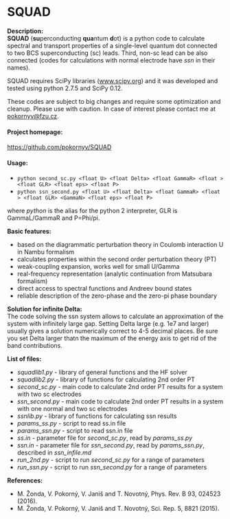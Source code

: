 SQUAD
=====
**Description:**  
**SQUAD** (**su**perconducting **qua**ntum **d**ot) is a python code to calculate spectral 
and transport properties of a single-level quantum dot connected to two BCS superconducting (sc) leads.
Third, non-sc lead can be also connected (codes for calculations with normal electrode have *ssn* in their names).
  
SQUAD requires SciPy libraries (www.scipy.org) and it was developed and tested using python 2.7.5 and SciPy 0.12.  
  
These codes are subject to big changes and require some optimization and cleanup. Please use with caution. 
In case of interest please contact me at pokornyv@fzu.cz.

#### Project homepage:
https://github.com/pokornyv/SQUAD

#### Usage:
- `python second_sc.py <float U> <float Delta> <float GammaR> <float > <float GLR> <float eps> <float P>`  
- `python ssn_second.py <float U> <float Delta> <float GammaR> <float > <float GLR> <GammaN> <float eps> <float P>`  

where *python* is the alias for the python 2 interpreter, GLR is GammaL/GammaR and P=Phi/pi.

**Basic features:**  
- based on the diagrammatic perturbation theory in Coulomb interaction U in Nambu formalism  
- calculates properties within the second order perturbation theory (PT)  
- weak-coupling expansion, works well for small U/Gamma  
- real-frequency representation (analytic continuation from Matsubara formalism)  
- direct access to spectral functions and Andreev bound states  
- reliable description of the zero-phase and the zero-pi phase boundary  

**Solution for infinite Delta:**  
The code solving the ssn system allows to calculate an approximation of the system with infinitely large gap. Setting Delta large 
(e.g. 1e7 and larger) usually gives a solution numerically correct to 4-5 decimal places. Be sure you set Delta larger
thatn the maximum of the energy axis to get rid of the band contributions.  

**List of files:**  
- *squadlib1.py* - library of general functions and the HF solver  
- *squadlib2.py* - library of functions for calculating 2nd order PT  
- *second_sc.py* - main code to calculate 2nd order PT results for a system with two sc electrodes  
- *ssn_second.py* - main code to calculate 2nd order PT results in a system with one normal and two
sc electrodes  
- *ssnlib.py* - library of functions for calculating ssn results  
- *params_ss.py* - script to read ss.in file  
- *params_ssn.py* - script to read ssn.in file  
- *ss.in* - parameter file for *second_sc.py*, read by *params_ss.py*  
- *ssn.in* - parameter file for *ssn_second.py*, read by *params_ssn.py*, described in *ssn_infile.md*  
- *run_2nd.py* - script to run *second_sc.py* for a range of parameters  
- *run_ssn.py* - script to run *ssn_second.py* for a range of parameters  

**References:**  
- M. Žonda, V. Pokorný, V. Janiš and T. Novotný, Phys. Rev. B 93, 024523 (2016).  
- M. Žonda, V. Pokorný, V. Janiš and T. Novotný, Sci. Rep. 5, 8821 (2015).  
